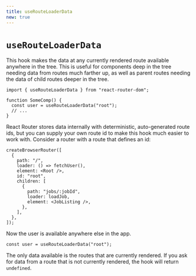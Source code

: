 ```yaml
---
title: useRouteLoaderData
new: true
---
```


# `useRouteLoaderData`

This hook makes the data at any currently rendered route available anywhere in the tree. This is useful for components deep in the tree needing data from routes much farther up, as well as parent routes needing the data of child routes deeper in the tree.

```tsx
import { useRouteLoaderData } from "react-router-dom";

function SomeComp() {
  const user = useRouteLoaderData("root");
  // ...
}
```

React Router stores data internally with deterministic, auto-generated route ids, but you can supply your own route id to make this hook much easier to work with. Consider a router with a route that defines an id:

```tsx [6]
createBrowserRouter([
  {
    path: "/",
    loader: () => fetchUser(),
    element: <Root />,
    id: "root",
    children: [
      {
        path: "jobs/:jobId",
        loader: loadJob,
        element: <JobListing />,
      },
    ],
  },
]);
```

Now the user is available anywhere else in the app.

```tsx
const user = useRouteLoaderData("root");
```

The only data available is the routes that are currently rendered. If you ask for data from a route that is not currently rendered, the hook will return `undefined`.
